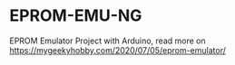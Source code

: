 # EPROM-EMU-NG
EPROM Emulator Project with Arduino, read more on https://mygeekyhobby.com/2020/07/05/eprom-emulator/
